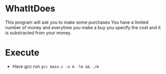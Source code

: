 # WhatItDoes

This program will ask you to make some purchases
You have a limited number of money and everytime you make a buy you specify the cost and it is substracted from your money.

# Execute 
- Have gcc
run
 `
gcc main.c -o m -lm && ./m
`
